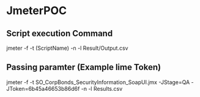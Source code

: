# JmeterPOC

## Script execution Command 


jmeter -f -t (ScriptName) -n -l Result/Output.csv


## Passing paramter (Example lime Token)


jmeter -f -t SO_CorpBonds_SecurityInformation_SoapUI.jmx -JStage=QA -JToken=6b45a46653b86d6f  -n -l Results.csv
 
